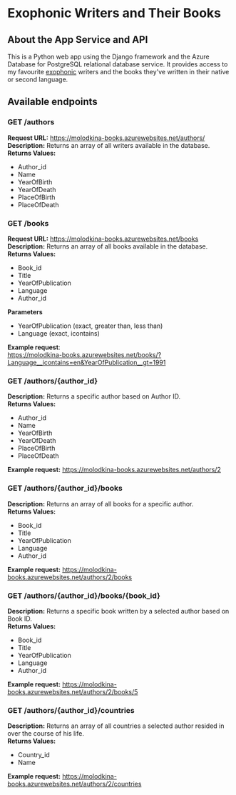 #  Exophonic Writers and Their Books
## About the App Service and API

This is a Python web app using the Django framework and the Azure Database for PostgreSQL relational database service. It provides access to my favourite [exophonic](https://en.wiktionary.org/wiki/exophonic) writers and the books they've written in their native or second language.

## Available endpoints

### GET /authors
**Request URL:** https://molodkina-books.azurewebsites.net/authors/<br>
**Description:** Returns an array of all writers available in the database.<br>
**Returns Values:**
* Author_id
* Name
* YearOfBirth
* YearOfDeath
* PlaceOfBirth
* PlaceOfDeath

### GET /books
**Request URL:** https://molodkina-books.azurewebsites.net/books<br>
**Description:** Returns an array of all books available in the database.<br>
**Returns Values:**
* Book_id
* Title
* YearOfPublication
* Language
* Author_id<br>

**Parameters**
* YearOfPublication (exact, greater than, less than)
* Language (exact, icontains)<br>

**Example request**:<br> https://molodkina-books.azurewebsites.net/books/?Language__icontains=en&YearOfPublication__gt=1991

### GET /authors/{author_id}
**Description:** Returns a specific author based on Author ID.<br>
**Returns Values:**
* Author_id
* Name
* YearOfBirth
* YearOfDeath
* PlaceOfBirth
* PlaceOfDeath<br>

**Example request:** https://molodkina-books.azurewebsites.net/authors/2<br>

### GET /authors/{author_id}/books
**Description:** Returns an array of all books for a specific author.<br>
**Returns Values:**
* Book_id
* Title
* YearOfPublication
* Language
* Author_id<br>

**Example request:** https://molodkina-books.azurewebsites.net/authors/2/books<br>

### GET /authors/{author_id}/books/{book_id}
**Description:** Returns a specific book written by a selected author based on Book ID.<br>
**Returns Values:**
* Book_id
* Title
* YearOfPublication
* Language
* Author_id<br>

**Example request:** https://molodkina-books.azurewebsites.net/authors/2/books/5<br>

### GET /authors/{author_id}/countries
**Description:** Returns an array of all countries a selected author resided in over the course of his life.<br>
**Returns Values:**
* Country_id
* Name<br>

**Example request:** https://molodkina-books.azurewebsites.net/authors/2/countries<br>
